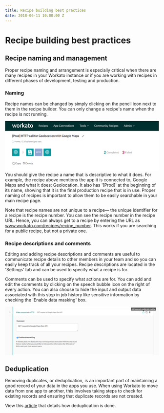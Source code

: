 ```yaml
---
title: Recipe building best practices
date: 2018-06-11 10:00:00 Z
---
```


# Recipe building best practices

## Recipe naming and management
Proper recipe naming and arrangement is especially critical when there are many recipes in your Workato instance or if you are working with recipes in different phases of development, testing and production.

### Naming

Recipe names can be changed by simply clicking on the pencil icon next to them in the recipe builder. You can only change a recipe's name when the recipe is not running.

![Recipe Naming](/assets/images/building-best-practices/recipe-renaming.png)
You should give the recipe a name that is descriptive to what it does. For example, the recipe above mentions the app it is connected to, Google Maps and what it does: Geolocation. It also has '[Prod]' at the beginning of its name, showing that it is the final production recipe that is in use. Proper naming of recipes is important to allow them to be easily searchable in your main recipe page.

Note that recipe names are not unique to a recipe— the unique identifier for a recipe is the recipe number. You can see the recipe number in the recipe URL. Hence, you can always get to a recipe by entering the URL as www.workato.com/recipes/recipe_number. This works if you are searching for a public recipe, but not a private one.

### Recipe descriptions and comments

Editing and adding recipe descriptions and comments are useful to communicate recipe details to other members in your team and so you can easily keep track of all your recipes. Recipe descriptions are located in the 'Settings' tab and can be used to specify what a recipe is for.

Comments can be used to specify what actions are for. You can add and edit the comments by clicking on the speech bubble icon on the right of every action. You can also choose to hide the input and output data associated with this step in job history like sensitive information by checking the 'Enable data masking' box.

![Recipe Comments](/assets/images/building-best-practices/recipe-comments.png)

## Deduplication

Removing duplicates, or deduplication, is an important part of maintaining a good record of your data in the apps you use. When using Workato to move data from one app to another, this involves taking steps to check for existing records and ensuring that duplicate records are not created.

View this [article](/recipes/deduplication.md) that details how deduplication is done.
